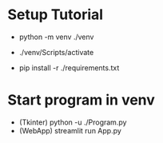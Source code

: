 # Setup Tutorial

- python -m venv ./venv

- ./venv/Scripts/activate

- pip install -r ./requirements.txt

# Start program in venv

- (Tkinter) python -u ./Program.py
- (WebApp) streamlit run App.py
